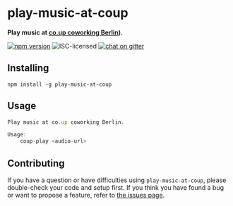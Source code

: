 # play-music-at-coup

**Play music at [co.up coworking Berlin](http://co-up.de/)).**

[![npm version](https://img.shields.io/npm/v/play-music-at-coup.svg)](https://www.npmjs.com/package/play-music-at-coup)
![ISC-licensed](https://img.shields.io/github/license/derhuerst/play-music-at-coup.svg)
[![chat on gitter](https://badges.gitter.im/derhuerst.svg)](https://gitter.im/derhuerst)


## Installing

```shell
npm install -g play-music-at-coup
```


## Usage

```js
Play music at co.up coworking Berlin.

Usage:
	coup-play <audio-url>
```


## Contributing

If you have a question or have difficulties using `play-music-at-coup`, please double-check your code and setup first. If you think you have found a bug or want to propose a feature, refer to [the issues page](https://github.com/derhuerst/play-music-at-coup/issues).
